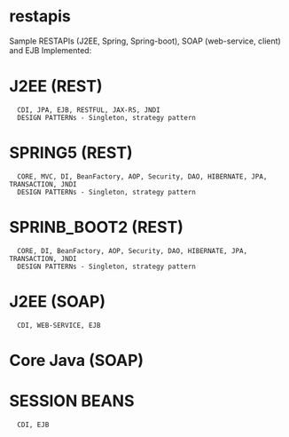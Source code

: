 # restapis
Sample RESTAPIs (J2EE, Spring, Spring-boot), SOAP (web-service, client) and EJB
Implemented:
 # J2EE (REST) 
      CDI, JPA, EJB, RESTFUL, JAX-RS, JNDI
      DESIGN PATTERNs - Singleton, strategy pattern
 # SPRING5 (REST)
      CORE, MVC, DI, BeanFactory, AOP, Security, DAO, HIBERNATE, JPA, TRANSACTION, JNDI
      DESIGN PATTERNs - Singleton, strategy pattern
 # SPRINB_BOOT2 (REST)
      CORE, DI, BeanFactory, AOP, Security, DAO, HIBERNATE, JPA, TRANSACTION, JNDI
      DESIGN PATTERNs - Singleton, strategy pattern
 # J2EE (SOAP)
      CDI, WEB-SERVICE, EJB
 # Core Java (SOAP)
 # SESSION BEANS
      CDI, EJB
